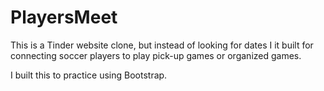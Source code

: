 # PlayersMeet
This is a Tinder website clone, but instead of looking for dates I it built for connecting soccer players to play pick-up games or organized games.

I built this to practice using Bootstrap.
